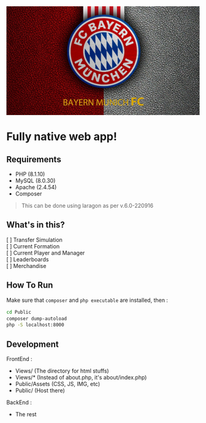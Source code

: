 <img src="./image.jpg" style="display:flex; justify-content: center;" />  

# Fully native web app!

## Requirements
- PHP (8.1.10)
- MySQL (8.0.30)
- Apache (2.4.54)
- Composer
> This can be done using laragon as per v.6.0-220916

## What's in this?
[ ] Transfer Simulation  
[ ] Current Formation  
[ ] Current Player and Manager  
[ ] Leaderboards  
[ ] Merchandise  

## How To Run
Make sure that `composer` and `php executable` are installed, then :  
```bash
cd Public
composer dump-autoload
php -S localhost:8000
```

## Development
FrontEnd :
- Views/ (The directory for html stuffs)
- Views/* (Instead of about.php, it's about/index.php)
- Public/Assets (CSS, JS, IMG, etc)
- Public/ (Host there)

BackEnd :
- The rest